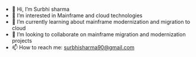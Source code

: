 - 👋 Hi, I’m Surbhi sharma
- 👀 I’m interested in Mainframe and cloud technologies
- 🌱 I’m currently learning about mainframe modernization and migration to cloud
- 💞️ I’m looking to collaborate on mainframe migration and modernization projects
- 📫 How to reach me:
surbhisharma90@gmail.com

<!---
surbhi-12/surbhi-12 is a ✨ special ✨ repository because its `README.md` (this file) appears on your GitHub profile.
You can click the Preview link to take a look at your changes.
--->

